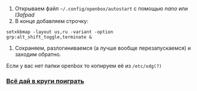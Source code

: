 1. Открываем файл `~/.config/openbox/autostart` с помощью *nano* или *l3afpad*
2. В конце добавляем строчку:
```
setxkbmap -layout us,ru -variant -option grp:alt_shift_toggle,terminate &
```
1. Сохраняем, разлогиниваемся (а лучше вообще перезапускаемся) и заходим обратно.

Если у вас нет папки openbox то копируем её из `/etc/xdg(?)`

### [Всё дай в круги поиграть](osu!wine.md)